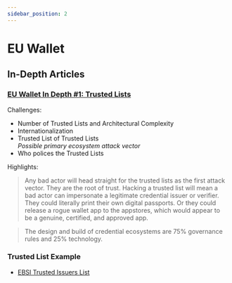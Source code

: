 ```yaml
---
sidebar_position: 2
---
```


# EU Wallet

## In-Depth Articles
### [EU Wallet In Depth #1: Trusted Lists](https://www.linkedin.com/pulse/eu-wallet-depth-1-trusted-lists-andrew-tobin/)  
Challenges:
  * Number of Trusted Lists and Architectural Complexity
  * Internationalization
  * Trusted List of Trusted Lists  
  _Possible primary ecosystem attack vector_
  * Who polices the Trusted Lists 

Highlights:

> Any bad actor will head straight for the trusted lists as the first attack vector. They are the root of trust. Hacking a trusted list will mean a bad actor can impersonate a legitimate credential issuer or verifier. They could literally print their own digital passports. Or they could release a rogue wallet app to the appstores, which would appear to be a genuine, certified, and approved app.

> The design and build of credential ecosystems are 75% governance rules and 25% technology. 

### Trusted List Example
*  [EBSI Trusted Issuers List](https://ec.europa.eu/digital-building-blocks/wikis/display/EBSIDOC/Issuers+trust+model+-+Accreditation+of+Issuers)


